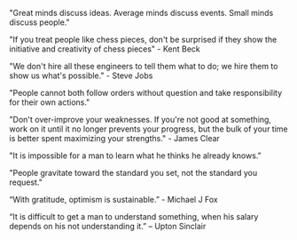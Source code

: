 "Great minds discuss ideas. Average minds discuss events. Small minds discuss people."

"If you treat people like chess pieces, don't be surprised if they show the initiative and creativity of chess pieces" - Kent Beck

"We don't hire all these engineers to tell them what to do; we hire them to show us what's possible." - Steve Jobs

"People cannot both follow orders without question and take responsibility for their own actions."

"Don't over-improve your weaknesses. If you're not good at something, work on it until it no longer prevents your progress, but the bulk of your time is better spent maximizing your strengths." - James Clear 

"It is impossible for a man to learn what he thinks he already knows."

"People gravitate toward the standard you set, not the standard you request."

“With gratitude, optimism is sustainable.” - Michael J Fox

“It is difficult to get a man to understand something, when his salary depends on his not understanding it.” – Upton Sinclair
